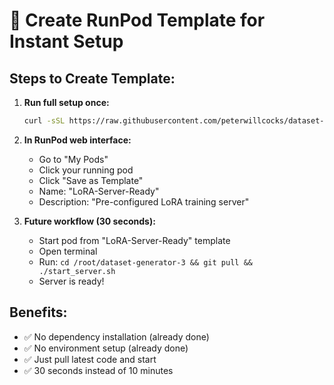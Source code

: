 # 🚀 Create RunPod Template for Instant Setup

## Steps to Create Template:

1. **Run full setup once:**
   ```bash
   curl -sSL https://raw.githubusercontent.com/peterwillcocks/dataset-generator-3/main/runpod_quickstart.sh | bash
   ```

2. **In RunPod web interface:**
   - Go to "My Pods" 
   - Click your running pod
   - Click "Save as Template"
   - Name: "LoRA-Server-Ready"
   - Description: "Pre-configured LoRA training server"

3. **Future workflow (30 seconds):**
   - Start pod from "LoRA-Server-Ready" template
   - Open terminal
   - Run: `cd /root/dataset-generator-3 && git pull && ./start_server.sh`
   - Server is ready!

## Benefits:
- ✅ No dependency installation (already done)
- ✅ No environment setup (already done) 
- ✅ Just pull latest code and start
- ✅ 30 seconds instead of 10 minutes

